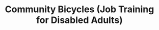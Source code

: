 ---
client: TMW
title: Community Bicycles (Job Training for Disabled Adults)
startdate: 2003-03-01
enddate: 2004-04-01
website: 
role: Job Trainer
publish:
  draft: true
tags:
- Non-Profit
- Bicycle Refurbish
- Disabled Adults
- Job Training
- Logo Design
- Print Media
- Communication
- Management
- Space Design
- Management
- Team Building
thumbnail: 
assets: 
- filename:
  caption:
  type:
  width:
  height:
- filename:
  caption:
  type:
  width:
  height:
---